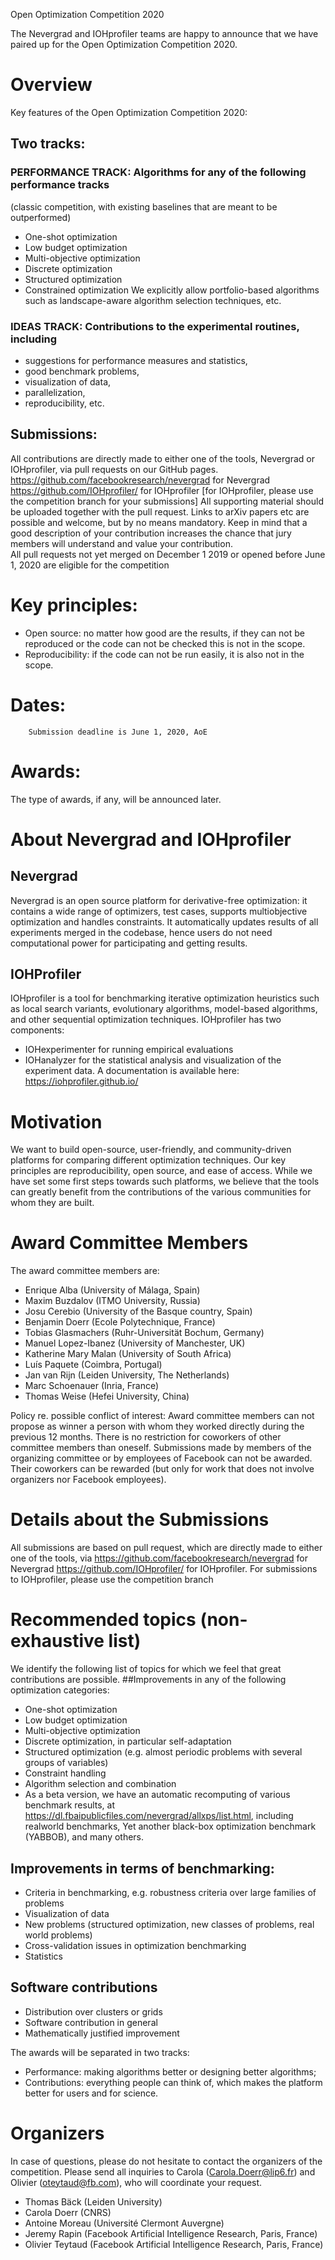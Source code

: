 Open Optimization Competition 2020

The Nevergrad and IOHprofiler teams are happy to announce that we have 
paired up for the Open Optimization Competition 2020. 



# Overview 
Key features of the Open Optimization Competition 2020:
## Two tracks: 
### PERFORMANCE TRACK: Algorithms for any of the following performance tracks
(classic competition, with existing baselines that are meant to be outperformed)
- One-shot optimization
- Low budget optimization
- Multi-objective optimization
- Discrete optimization
- Structured optimization 
- Constrained optimization
We explicitly allow portfolio-based algorithms such as landscape-aware algorithm selection techniques, etc. 

### IDEAS TRACK: Contributions to the experimental routines, including 
- suggestions for performance measures and statistics, 
- good benchmark problems, 
- visualization of data, 
- parallelization, 
- reproducibility, etc. 

## Submissions: 
All contributions are directly made to either one of the tools, Nevergrad or IOHprofiler, via pull requests on our GitHub pages. 
https://github.com/facebookresearch/nevergrad for Nevergrad 
https://github.com/IOHprofiler/ for IOHprofiler [for IOHprofiler, please use the competition branch for your submissions]
All supporting material should be uploaded together with the pull request. Links to arXiv papers etc are possible and welcome, but by no means mandatory. Keep in mind that a good description of your contribution increases the chance that jury members will understand and value your contribution.  
All pull requests not yet merged on December 1 2019 or opened before June 1, 2020 are eligible for  the competition

# Key principles:
- Open source: no matter how good are the results, if they can not be reproduced or the code can not be checked this is not in the scope.
- Reproducibility: if the code can not be run easily, it is also not in the scope.

# Dates: 
		Submission deadline is June 1, 2020, AoE

# Awards:
The type of awards, if any, will be announced later.

# About Nevergrad and IOHprofiler
## Nevergrad
Nevergrad is an open source platform for derivative-free optimization:  it contains a wide range of optimizers, test cases, supports multiobjective optimization and handles constraints. It automatically updates results of all experiments merged in the codebase, hence users do not need computational power for participating and getting results.

## IOHProfiler
IOHprofiler is a tool for benchmarking iterative optimization heuristics such as local search variants, evolutionary algorithms, model-based algorithms, and other sequential optimization techniques. IOHprofiler has two components: 
- IOHexperimenter for running empirical evaluations
- IOHanalyzer for the statistical analysis and visualization of the experiment data.
A documentation is available here: https://iohprofiler.github.io/  

# Motivation
We want to build open-source, user-friendly, and community-driven platforms for comparing different optimization techniques. Our key principles are reproducibility, open source, and ease of access. While we have set some first steps towards such platforms, we believe that the tools can greatly benefit from the contributions of the various communities for whom they are built.

# Award Committee Members
The award committee members are:
- Enrique Alba (University of Málaga, Spain)
- Maxim Buzdalov (ITMO University, Russia)
- Josu Cerebio (University of the Basque country, Spain)
- Benjamin Doerr (Ecole Polytechnique, France)
- Tobias Glasmachers (Ruhr-Universität Bochum, Germany)
- Manuel Lopez-Ibanez (University of Manchester, UK)
- Katherine Mary Malan  (University of South Africa)
- Luís Paquete (Coimbra, Portugal)
- Jan van Rijn (Leiden University, The Netherlands)
- Marc Schoenauer (Inria, France)
- Thomas Weise (Hefei University, China)


Policy re. possible conflict of interest: Award committee members can not propose as winner a person with whom they worked directly during the previous 12 months. There is no restriction for coworkers of other committee members than oneself.
Submissions made by members of the organizing committee or by employees of Facebook can not be awarded. Their coworkers can be rewarded (but only for work that does not involve organizers nor Facebook employees).

# Details about the Submissions 
All submissions are based on pull request, which are directly made to either one of the tools, via
https://github.com/facebookresearch/nevergrad for Nevergrad 
https://github.com/IOHprofiler/ for IOHprofiler. For submissions to IOHprofiler, please use the competition branch 

# Recommended topics (non-exhaustive list)
We identify the following list of topics for which we feel that great contributions are possible.
##Improvements in any of the following optimization categories:
- One-shot optimization
- Low budget optimization
- Multi-objective optimization
- Discrete optimization, in particular self-adaptation
- Structured optimization (e.g. almost periodic problems with several groups of variables) 
- Constraint handling
- Algorithm selection and combination
- As a beta version, we have an automatic recomputing of various benchmark results, at https://dl.fbaipublicfiles.com/nevergrad/allxps/list.html, including realworld benchmarks, Yet another black-box optimization benchmark (YABBOB), and many others.

## Improvements in terms of benchmarking:
- Criteria in benchmarking, e.g. robustness criteria over large families of problems
- Visualization of data
- New problems (structured optimization, new classes of problems, real world problems)
- Cross-validation issues in optimization benchmarking
- Statistics

## Software contributions
- Distribution over clusters or grids
- Software contribution in general
- Mathematically justified improvement

The awards will be separated in two tracks:
- Performance: making algorithms better or designing better algorithms;
- Contributions: everything people can think of, which makes the platform better for users and for science.

# Organizers
In case of questions, please do not hesitate to contact the organizers of the competition. Please send all inquiries to Carola (Carola.Doerr@lip6.fr) and Olivier (oteytaud@fb.com), who will coordinate your request. 
- Thomas Bäck (Leiden University)
- Carola Doerr (CNRS)
- Antoine Moreau (Université Clermont Auvergne)
- Jeremy Rapin (Facebook Artificial Intelligence Research, Paris, France)
- Olivier Teytaud (Facebook Artificial Intelligence Research, Paris, France)
